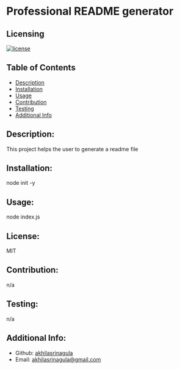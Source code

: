# Professional README generator
  ## Licensing
  [![license](https://img.shields.io/badge/license-MIT-blueviolet)](https://shields.io)


 

  ## Table of Contents 
  - [Description](#description)
  - [Installation](#installation)
  - [Usage](#usage)
  - [Contribution](#contribution)
  - [Testing](#testing)
  - [Additional Info](#additional-info)


  ## Description:
  This project helps the user to generate a readme file

  ## Installation:
  node init -y
  ## Usage:
  node index.js
  ## License:
  MIT
  ## Contribution:
  n/a
  ## Testing:
  n/a

  ## Additional Info:
  - Github: [akhilasrinagula](https://github.com/akhilasrinagula)
  - Email: akhilasrinagula@gmail.com
